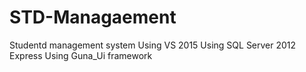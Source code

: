 # STD-Managaement
Studentd management system
Using VS 2015
Using SQL Server 2012 Express
Using Guna_Ui framework
